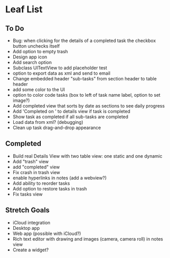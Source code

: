 # Leaf List

## To Do

* Bug: when clicking for the details of a completed task the checkbox button unchecks itself
* Add option to empty trash
* Design app icon
* Add search option
* Subclass UITextView to add placeholder test
* option to export data as xml and send to email
* Change embedded header "sub-tasks" from section header to table header
* add some color to the UI
* option to color code tasks (box to left of task name label, option to set image?)
* Add completed view that sorts by date as sections to see daily progress
* Add 'Completed on <DATE>' to details view if task is completed
* Show task as completed if all sub-tasks are completed
* Load data from xml? (debugging)
* Clean up task drag-and-drop appearance

## Completed

* Build real Details View with two table view: one static and one dynamic
* Add "trash" view
* add "completed" view
* Fix crash in trash view
* enable hyperlinks in notes (add a webview?)
* Add ability to reorder tasks
* Add option to restore tasks in trash
* Fix tasks view

## Stretch Goals

* iCloud integration
* Desktop app
* Web app (possible with iCloud?)
* Rich text editor with drawing and images (camera, camera roll) in notes view
* Create a widget?
